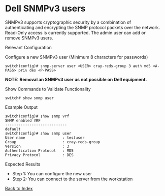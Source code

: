 # Dell SNMPv3 users 

SNMPv3 supports cryptographic security by a combination of authenticating and encrypting the SNMP protocol packets over the network. Read-Only access is currently supported. The admin user can add or remove SNMPv3 users. 

Relevant Configuration 

Configure a new SNMPv3 user (Minimum 8 characters for passwords) 

```
switch(config)# snmp-server user <USER> cray-reds-group 3 auth md5 <A-PASS> priv des <P-PASS>
```

**NOTE: Removal an SNMPv3 user us not possible on Dell equipment.**

Show Commands to Validate Functionality 

```
switch# show snmp user
```

Example Output 

```
switch(config)# show snmp vrf
SNMP enabled VRF
----------------------------
default
switch(config)# show snmp user
User name                 : testuser
Group                     : cray-reds-group
Version                   : 3 
Authentication Protocol   : MD5 
Privacy Protocol          : DES
```

Expected Results 

* Step 1: You can configure the new user
* Step 2: You can connect to the server from the workstation  


[Back to Index](index.md)

